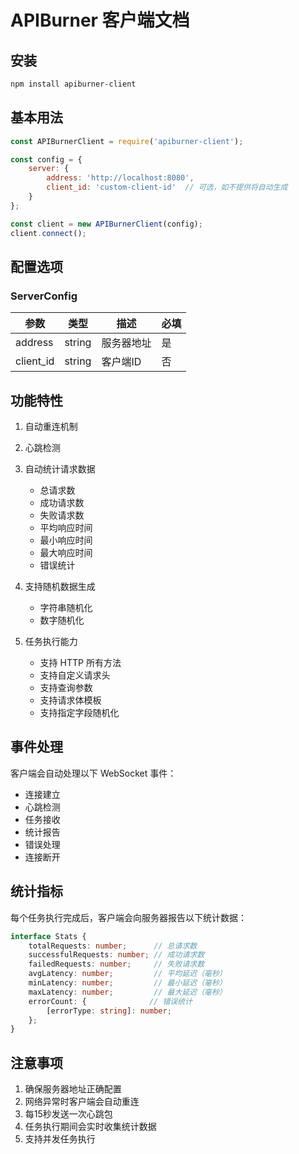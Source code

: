 # APIBurner 客户端文档

## 安装
```bash
npm install apiburner-client
```

## 基本用法

```javascript
const APIBurnerClient = require('apiburner-client');

const config = {
    server: {
        address: 'http://localhost:8080',
        client_id: 'custom-client-id'  // 可选，如不提供将自动生成
    }
};

const client = new APIBurnerClient(config);
client.connect();
```

## 配置选项

### ServerConfig
| 参数 | 类型 | 描述 | 必填 |
|------|------|------|------|
| address | string | 服务器地址 | 是 |
| client_id | string | 客户端ID | 否 |

## 功能特性

1. 自动重连机制
2. 心跳检测
3. 自动统计请求数据
   - 总请求数
   - 成功请求数
   - 失败请求数
   - 平均响应时间
   - 最小响应时间
   - 最大响应时间
   - 错误统计

4. 支持随机数据生成
   - 字符串随机化
   - 数字随机化

5. 任务执行能力
   - 支持 HTTP 所有方法
   - 支持自定义请求头
   - 支持查询参数
   - 支持请求体模板
   - 支持指定字段随机化

## 事件处理

客户端会自动处理以下 WebSocket 事件：
- 连接建立
- 心跳检测
- 任务接收
- 统计报告
- 错误处理
- 连接断开

## 统计指标

每个任务执行完成后，客户端会向服务器报告以下统计数据：

```typescript
interface Stats {
    totalRequests: number;      // 总请求数
    successfulRequests: number; // 成功请求数
    failedRequests: number;     // 失败请求数
    avgLatency: number;         // 平均延迟（毫秒）
    minLatency: number;         // 最小延迟（毫秒）
    maxLatency: number;         // 最大延迟（毫秒）
    errorCount: {              // 错误统计
        [errorType: string]: number;
    };
}
```

## 注意事项

1. 确保服务器地址正确配置
2. 网络异常时客户端会自动重连
3. 每15秒发送一次心跳包
4. 任务执行期间会实时收集统计数据
5. 支持并发任务执行